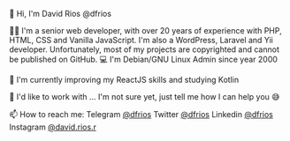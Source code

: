 👋 Hi, I'm David Rios @dfrios

👨‍💻 I'm a senior web developer, with over 20 years of experience with PHP, HTML, CSS and Vanilla JavaScript. I'm also a WordPress, Laravel and Yii developer. Unfortunately, most of my projects are copyrighted and cannot be published on GitHub.
💻 I'm Debian/GNU Linux Admin since year 2000

🌱 I'm currently improving my ReactJS skills and studying Kotlin

💞️ I'd like to work with ... I'm not sure yet, just tell me how I can help you 😅


📫 How to reach me:
Telegram [@dfrios](https://t.me/dfrios)
Twitter [@dfrios](https://twitter.com/dfrios)
Linkedin [@dfrios](https://linkedin.com/in/dfrios)
Instagram [@david.rios.r](https://instagram.com/david.rios.r)


<!--START_SECTION:waka-->
<!--END_SECTION:waka-->
